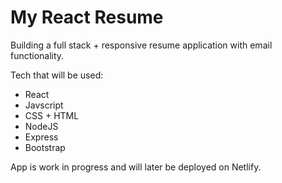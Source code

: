 # My React Resume

Building a full stack + responsive resume application with email functionality. 

Tech that will be used:

- React
- Javscript
- CSS + HTML
- NodeJS
- Express
- Bootstrap

App is work in progress and will later be deployed on Netlify.
